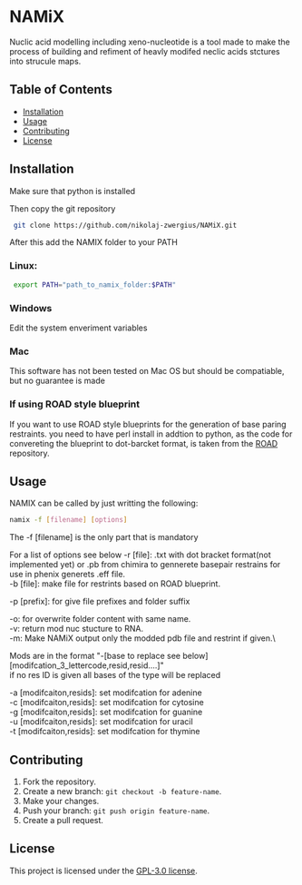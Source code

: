 # NAMiX
Nuclic acid modelling including xeno-nucleotide is a tool made to make the process of building and refiment of heavly modifed neclic acids stctures into strucule maps.

## Table of Contents
- [Installation](#installation)
- [Usage](#usage)
- [Contributing](#contributing)
- [License](#license)

## Installation

Make sure that python is installed

Then copy the git repository
```bash
 git clone https://github.com/nikolaj-zwergius/NAMiX.git
```
After this add the NAMIX folder to your PATH

### Linux:

```bash
 export PATH="path_to_namix_folder:$PATH"
```

### Windows

Edit the system enveriment variables 

### Mac

This software has not been tested on Mac OS but should be compatiable, but no guarantee is made 

### If using ROAD style blueprint
If you want to use ROAD style blueprints for the generation of base paring restraints. you need to have perl install in addtion to python, as the code for convereting the blueprint to dot-barcket format, is taken from the [ROAD](https://github.com/esa-lab/ROAD) repository.

## Usage
NAMIX can be called by just writting the following:

```bash
namix -f [filename] [options]
```
The -f [filename] is the only part that is mandatory

For a list of options see below
-r [file]: .txt with dot bracket format(not implemented yet) or .pb from chimira to gennerete basepair restrains for use in phenix generets .eff file. \
-b [file]: make file for restrints based on ROAD blueprint.
                  
-p [prefix]: for give file prefixes and folder suffix

-o: for overwrite folder content with same name.\
-v: return mod nuc stucture to RNA.\
-m: Make NAMiX output only the modded pdb file and restrint if given.\

Mods are in the format "-[base to replace see below] [modifcation_3_lettercode,resid,resid....]"\
if no res ID is given all bases of the type will be replaced                  
                  
 -a [modifcaiton,resids]: set modifcation for adenine\
 -c [modifcaiton,resids]: set modifcation for cytosine\
 -g [modifcaiton,resids]: set modifcation for guanine\
 -u [modifcaiton,resids]: set modifcation for uracil\
 -t [modifcaiton,resids]: set modifcation for thymine

## Contributing
1. Fork the repository.
2. Create a new branch: `git checkout -b feature-name`.
3. Make your changes.
4. Push your branch: `git push origin feature-name`.
5. Create a pull request.

## License
This project is licensed under the [GPL-3.0 license](LICENSE).
